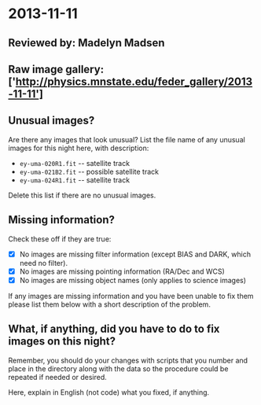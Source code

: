 # 2013-11-11

## Reviewed by:   Madelyn Madsen

## Raw image gallery: ['http://physics.mnstate.edu/feder_gallery/2013-11-11']

## Unusual images?

Are there any images that look unusual? List the file name of any unusual images for this night here, with description:

+ `ey-uma-020R1.fit` -- satellite track
+ `ey-uma-021B2.fit` -- possible satellite track
+ `ey-uma-024R1.fit` -- satellite track


Delete this list if there are no unusual images.

## Missing information?

Check these off if they are true:

- [x] No images are missing filter information (except BIAS and DARK, which need no filter).
- [x] No images are missing pointing information (RA/Dec and WCS)
- [x] No images are missing object names (only applies to science images)

If any images are missing information and you have been unable to fix them please list
them below with a short description of the problem.


## What, if anything, did you have to do to fix images on this night?

Remember, you should do your changes with scripts that you number and place in the
directory along with the data so the procedure could be repeated if needed or
desired.

Here, explain in English (not code) what you fixed, if anything.
